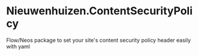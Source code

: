 # Nieuwenhuizen.ContentSecurityPolicy
Flow/Neos package to set your site's content security policy header easily with yaml
